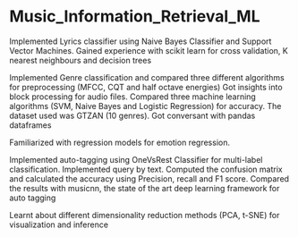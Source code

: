 # Music_Information_Retrieval_ML

Implemented Lyrics classifier using Naive Bayes Classifier and Support Vector Machines.
Gained experience with scikit learn for cross validation, K nearest neighbours and decision trees

Implemented Genre classification and compared three different algorithms for preprocessing (MFCC, CQT and half octave energies)
Got insights into block processing for audio files. Compared three machine learning algorithms (SVM, Naive Bayes and Logistic
Regression) for accuracy. The dataset used was GTZAN (10 genres). Got conversant with pandas dataframes 

Familiarized with regression models for emotion regression.

Implemented auto-tagging using OneVsRest Classifier for multi-label classification. Implemented query by text.
Computed the confusion matrix and calculated the accuracy using Precision, recall and F1 score. Compared the 
results with musicnn, the state of the art deep learning framework for auto tagging

Learnt about different dimensionality reduction methods (PCA, t-SNE) for visualization and inference

